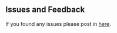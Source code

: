 ## Issues and Feedback
If you found any issues please post in [here](https://github.com/app-tore). 
